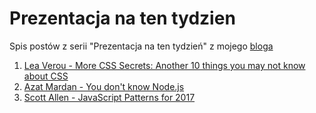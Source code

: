# Prezentacja na ten tydzien
Spis postów z serii "Prezentacja na ten tydzień" z mojego [bloga](https://frontend-owieczka.blogspot.com)

1. [Lea Verou - More CSS Secrets: Another 10 things you may not know about CSS](https://frontend-owieczka.blogspot.com/2017/05/prezentacja-na-ten-tydzien-more-css.html)
2. [Azat Mardan - You don't know Node.js](https://frontend-owieczka.blogspot.com/2017/06/prezentacja-na-ten-tydzien-azat-mardan.html)
3. [Scott Allen - JavaScript Patterns for 2017](https://frontend-owieczka.blogspot.com/2017/06/prezentacja-na-ten-tydzien-scott-allen.html)
